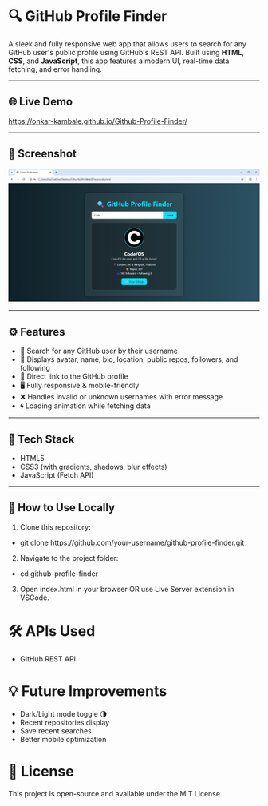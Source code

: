 # 🔍 GitHub Profile Finder

A sleek and fully responsive web app that allows users to search for any GitHub user's public profile using GitHub's REST API. Built using **HTML**, **CSS**, and **JavaScript**, this app features a modern UI, real-time data fetching, and error handling.

---

## 🌐 Live Demo

https://onkar-kambale.github.io/Github-Profile-Finder/

---

## 📸 Screenshot

![GitHub Profile Finder Screenshot](screenshot.png)

---

## ⚙️ Features

- 🔎 Search for any GitHub user by their username
- 📄 Displays avatar, name, bio, location, public repos, followers, and following
- 🔗 Direct link to the GitHub profile
- 🖥 Fully responsive & mobile-friendly
- ❌ Handles invalid or unknown usernames with error message
- 🌀 Loading animation while fetching data

---

## 🚀 Tech Stack

- HTML5
- CSS3 (with gradients, shadows, blur effects)
- JavaScript (Fetch API)

---

## 📁 How to Use Locally

1. Clone this repository:
- git clone https://github.com/your-username/github-profile-finder.git

2. Navigate to the project folder:
- cd github-profile-finder

3. Open index.html in your browser OR use Live Server extension in VSCode.

# 🛠 APIs Used
- GitHub REST API

# 💡 Future Improvements
- Dark/Light mode toggle 🌗
- Recent repositories display
- Save recent searches
- Better mobile optimization

# 📄 License
This project is open-source and available under the MIT License.
